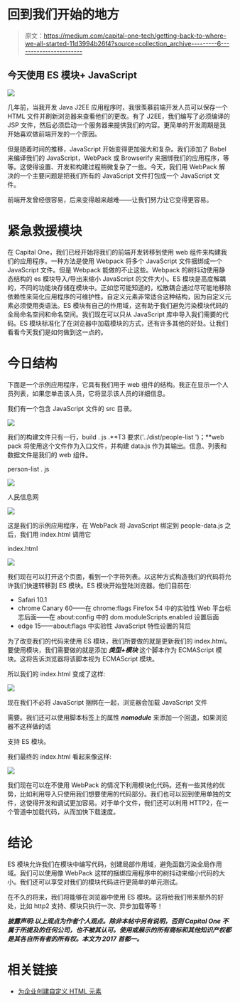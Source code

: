 # 回到我们开始的地方

> 原文：<https://medium.com/capital-one-tech/getting-back-to-where-we-all-started-11d3994b26f4?source=collection_archive---------6----------------------->

## 今天使用 ES 模块+ JavaScript

![](img/7d4583e48a9db348c1070573fb59d51b.png)

几年前，当我开发 Java J2EE 应用程序时，我很羡慕前端开发人员可以保存一个 HTML 文件并刷新浏览器来查看他们的更改。有了 J2EE，我们编写了必须编译的 JSP 文件，然后必须启动一个服务器来提供我们的内容。更简单的开发周期是我开始喜欢做前端开发的一个原因。

但是随着时间的推移，JavaScript 开始变得更加强大和复杂。我们添加了 Babel 来编译我们的 JavaScript，WebPack 或 Browserify 来捆绑我们的应用程序，等等。这使得设置、开发和构建过程稍微复杂了一些。今天，我们用 WebPack 解决的一个主要问题是把我们所有的 JavaScript 文件打包成一个 JavaScript 文件。

前端开发曾经很容易，后来变得越来越难——让我们努力让它变得更容易。

# 紧急救援模块

在 Capital One，我们已经开始将我们的前端开发转移到使用 web 组件来构建我们的应用程序。一种方法是使用 Webpack 将多个 JavaScript 文件捆绑成一个 JavaScript 文件。但是 Webpack 能做的不止这些。Webpack 的树抖动使用静态结构的 es 模块导入/导出来缩小 JavaScript 的文件大小。ES 模块是高度解耦的，不同的功能块存储在模块中。正如您可能知道的，松散耦合通过尽可能地移除依赖性来简化应用程序的可维护性。自定义元素非常适合这种结构，因为自定义元素必须使用类语法。ES 模块有自己的作用域，这有助于我们避免污染模块代码的全局命名空间和命名空间。我们现在可以只从 JavaScript 库中导入我们需要的代码。ES 模块标准化了在浏览器中加载模块的方式，还有许多其他的好处。让我们看看今天我们是如何做到这一点的。

# **今日结构**

下面是一个示例应用程序，它具有我们用于 web 组件的结构。我正在显示一个人员列表，如果您单击该人员，它将显示该人员的详细信息。

我们有一个包含 JavaScript 文件的 src 目录。

![](img/15cbfbd79117ca669e33fd7faed4298a.png)

我们的构建文件只有一行，build . js .**T3 要求('../dist/people-list ')；**web pack 将使用这个文件作为入口文件，并构建 data.js 作为其输出。信息、列表和数据文件是我们的 web 组件。

person-list . js

![](img/f5f88fa2f393a4ec8fa237f108076b35.png)

人民信息网

![](img/cf7b1d124b200bcf5016567df564f3bd.png)

这是我们的示例应用程序，在 WebPack 将 JavaScript 绑定到 people-data.js 之后，我们用 index.html 调用它

index.html

![](img/9a01a1a829e6c815e10f5eb682a821a1.png)

我们现在可以打开这个页面，看到一个字符列表。以这种方式构造我们的代码将允许我们快速转移到 ES 模块。ES 模块开始登陆浏览器。他们目前在:

*   Safari 10.1
*   chrome Canary 60——在 chrome:flags Firefox 54 中的实验性 Web 平台标志后面——在 about:config 中的 dom.moduleScripts.enabled 设置后面
*   edge 15——about:flags 中实验性 JavaScript 特性设置的背后

为了改变我们的代码来使用 ES 模块，我们所要做的就是更新我们的 index.html。要使用模块，我们需要做的就是添加 ***类型+模块*** 这个脚本作为 ECMAScript 模块。这将告诉浏览器将该脚本视为 ECMAScript 模块。

所以我们的 index.html 变成了这样:

![](img/e0d18465f2c7e302069fac98811d49e2.png)

现在我们不必将 JavaScript 捆绑在一起，浏览器会加载 JavaScript 文件

需要。我们还可以使用脚本标签上的属性 ***nomodule*** 来添加一个回退，如果浏览器不这样做的话

支持 ES 模块。

我们最终的 index.html 看起来像这样:

![](img/9f485f3de26f9d1a834d8eabec22a2fb.png)

我们现在可以在不使用 WebPack 的情况下利用模块化代码。还有一些其他的优势，比如利用导入只使用我们想要使用的代码部分。我们也可以回到使用单独的文件，这使得开发和调试更加容易。对于单个文件，我们还可以利用 HTTP2，在一个管道中加载代码，从而加快下载速度。

# 结论

ES 模块允许我们在模块中编写代码，创建局部作用域，避免函数污染全局作用域。我们可以使用像 WebPack 这样的捆绑应用程序中的树抖动来缩小代码的大小。我们还可以享受对我们的模块代码进行更简单的单元测试。

在不久的将来，我们将能够在浏览器中使用 ES 模块。这将给我们带来额外的好处，比如 http2 支持、模块只执行一次、异步加载等等！

***披露声明:以上观点为作者个人观点。除非本帖中另有说明，否则 Capital One 不属于所提及的任何公司，也不被其认可。使用或展示的所有商标和其他知识产权都是其各自所有者的所有权。本文为 2017 首都一。***

# 相关链接

*   [为企业创建自定义 HTML 元素](/capital-one-developers/creating-custom-html-elements-for-enterprise-5fd17bb6a355)